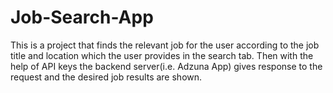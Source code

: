 # Job-Search-App
This is a project that finds the relevant job for the user according to the job title and location which the user provides in the search tab. Then with the help of API keys the backend server(i.e. Adzuna App) gives response to the request and the desired job results are shown.
